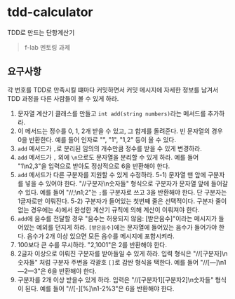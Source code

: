 # tdd-calculator
TDD로 만드는 단항계산기
> f-lab 멘토링 과제

## 요구사항
각 번호를 TDD로 만족시킬 떄마다 커밋하면서 커밋 메시지에 자세한 정보를 남겨서 TDD 과정을 다른 사람들이 볼 수 있게 하라.
1) 문자열 계산기 클래스를 만들고 `int add(string numbers)`라는 메서드를 추가하라.
2) 이 메서드는 정수를 0, 1, 2개 받을 수 있고, 그 합계를 돌려준다. 빈 문자열의 경우 0을 반환한다. 예를 들어 인자로 "", "1", "1,2" 등이 올 수 있다.
3) `add` 메서드가 `,`로 분리된 임의의 개수만큼 정수를 받을 수 있게 변경하라.
4) `add` 메서드가 `,` 외에 `\n`으로도 문자열을 분리할 수 있게 하라. 예를 들어 "1\n2,3"을 입력으로 받아도 정상적으로 6을 반환해야 한다.
5) `add` 메서드가 다른 구분자를 지원할 수 있게 수정하라.
5-1) 문자열 맨 앞에 구분자를 넣을 수 있어야 한다. "//구분자\n숫자들" 형식으로 구분자가 문자열 앞에 들어갈 수 있다. 예를 들어 "//;\n1;2"는 `;`를 구분자로 쓰고 3을 반환해야 한다. 단 구분자는 1글자로만 이뤄진다.
5-2) 구분자가 들어있는 첫번째 줄은 선택적이다. 구분자 줄이 없는 경우에는 4)에서 완성한 계산기 규칙에 의해 계산이 이뤄져야 한다.
6) `add`에 음수를 전달할 경우 "음수는 허용되지 않음: [받은음수]"이라는 메시지가 들어있는 예외를 던지게 하라. `[받은음수]`에는 문자열에 들어있는 음수가 들어가야 한다. 음수가 2개 이상 있으면 모든 음수를 메시지에 포함시켜라.
7) 100보다 큰 수를 무시하라. "2,1001"은 2를 반환해야 한다.
8) 2글자 이상으로 이뤄진 구분자를 받아들일 수 있게 하라. 입력 형식은  "//[구분자]\n숫자들" 처럼 구분자 주변을 각괄호 `[]`로 감싼 형식을 택한다. 예를 들어 "//[—]\n1—2—3"은 6을 반환해야 한다.
9) 구분자를 2개 이상 받을수 있게 하라. 입력은 "//[구분자1][구분자2]\n숫자들" 형식이 된다. 예를 들어 "//[-][%]\n1-2%3"은 6을 반환해야 한다.
